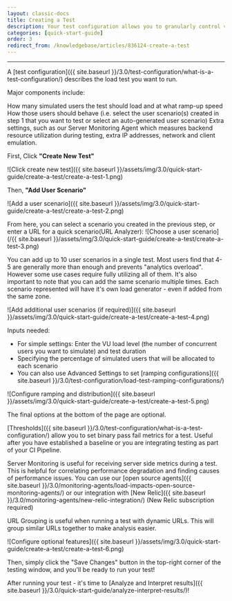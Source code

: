 ```yaml
---
layout: classic-docs
title: Creating a Test
description: Your test configuration allows you to granularly control various aspects of the test including ramping and geographical distrobution.
categories: [quick-start-guide]
order: 3
redirect_from: /knowledgebase/articles/836124-create-a-test
---
```


***


A [test configuration]({{ site.baseurl }}/3.0/test-configuration/what-is-a-test-configuration/) describes the load test you want to run.

Major components include:

How many simulated users the test should load and at what ramp-up speed
How those users should behave (i.e. select the user scenario(s) created in step 1 that you want to test or select an auto-generated user scenario)
Extra settings, such as our Server Monitoring Agent which measures backend resource utilization during testing, extra IP addresses, network and client emulation.

First, Click **"Create New Test"**



![Click create new test]({{ site.baseurl }}/assets/img/3.0/quick-start-guide/create-a-test/create-a-test-1.png)



Then, **"Add User Scenario"**

![Add a user scenario]({{ site.baseurl }}/assets/img/3.0/quick-start-guide/create-a-test/create-a-test-2.png)


From here, you can select a scenario you created in the previous step, or enter a URL for a quick scenario(URL Analyzer):
![Choose a user scenario](/{{ site.baseurl }}/assets/img/3.0/quick-start-guide/create-a-test/create-a-test-3.png)

You can add up to 10 user scenarios in a single test.  Most users find that 4-5 are generally more than enough and prevents "analytics overload". However some use cases require fully utilizing all of them.  It's also important to note that you can add the same scenario multiple times.  Each scenario represented will have it's own load generator - even if added from the same zone.

![Add additional user scenarios (if required)]({{ site.baseurl }}/assets/img/3.0/quick-start-guide/create-a-test/create-a-test-4.png)





Inputs needed:
- For simple settings: Enter the VU load level (the number of concurrent users you want to simulate) and test duration
- Specifying the percentage of simulated users that will be allocated to each scenario
- You can also use Advanced Settings to set [ramping configurations]({{ site.baseurl }}/3.0/test-configuration/load-test-ramping-configurations/)

![Configure ramping and distribution]({{ site.baseurl }}/assets/img/3.0/quick-start-guide/create-a-test/create-a-test-5.png)



The final options at the bottom of the page are optional.

[Thresholds]({{ site.baseurl }}/3.0/test-configuration/what-is-a-test-configuration/) allow you to set binary pass fail metrics for a test.  Useful after you have established a baseline or you are integrating testing as part of your CI Pipeline.

Server Monitoring is useful for receiving server side metrics during a test.  This is helpful for correlating performance degradation and finding causes of performance issues. You can use our [open source agents]({{ site.baseurl }}/3.0/monitoring-agents/load-impacts-open-source-monitoring-agents/) or our integration with [New Relic]({{ site.baseurl }}/3.0/monitoring-agents/new-relic-integration/) (New Relic subscription required)

URL Grouping is useful when running a test with dynamic URLs. This will group similar URLs together to make analysis easier.

![Configure optional features]({{ site.baseurl }}/assets/img/3.0/quick-start-guide/create-a-test/create-a-test-6.png)


Then, simply click the "Save Changes" button in the top-right corner of the testing window, and you'll be ready to run your test!


After running your test - it's time to [Analyze and Interpret results]({{ site.baseurl }}/3.0/quick-start-guide/analyze-interpret-results/)!
